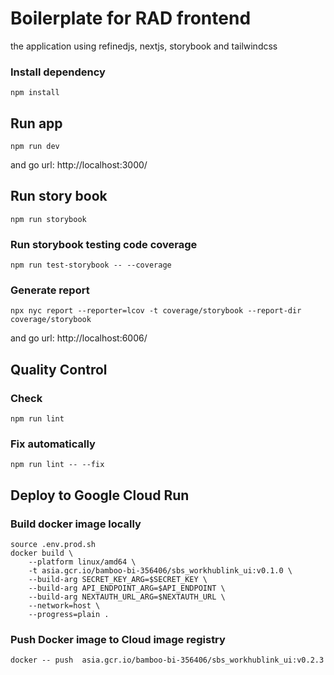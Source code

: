 # Boilerplate for RAD frontend

the application using refinedjs, nextjs, storybook and tailwindcss

### Install dependency

    npm install

## Run app

    npm run dev

and go url: http://localhost:3000/   

## Run story book

    npm run storybook

### Run storybook testing code coverage
    npm run test-storybook -- --coverage

### Generate report
    npx nyc report --reporter=lcov -t coverage/storybook --report-dir coverage/storybook
    
and go url: http://localhost:6006/    

## Quality Control
### Check
    npm run lint

### Fix automatically
    npm run lint -- --fix

## Deploy to Google Cloud Run
### Build docker image locally

    source .env.prod.sh
    docker build \
        --platform linux/amd64 \
        -t asia.gcr.io/bamboo-bi-356406/sbs_workhublink_ui:v0.1.0 \
        --build-arg SECRET_KEY_ARG=$SECRET_KEY \
        --build-arg API_ENDPOINT_ARG=$API_ENDPOINT \
        --build-arg NEXTAUTH_URL_ARG=$NEXTAUTH_URL \
        --network=host \
        --progress=plain .

### Push Docker image to Cloud image registry

    docker -- push  asia.gcr.io/bamboo-bi-356406/sbs_workhublink_ui:v0.2.3